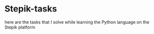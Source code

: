 # Stepik-tasks
here are the tasks that I solve while learning the Python language on the Stepik platform

